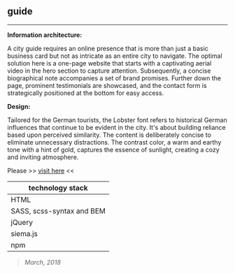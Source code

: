 ## guide
----

**Information architecture:**

A city guide requires an online presence that is more than just a basic business card but not as intricate as an entire city to navigate. The optimal solution here is a one-page website that starts with a captivating aerial video in the hero section to capture attention. Subsequently, a concise biographical note accompanies a set of brand promises. Further down the page, prominent testimonials are showcased, and the contact form is strategically positioned at the bottom for easy access.


**Design:**

Tailored for the German tourists, the Lobster font refers to historical German influences that continue to be evident in the city. It's about building reliance based upon perceived similarity. The content is deliberately concise to eliminate unnecessary distractions. The contrast color, a warm and earthy tone with a hint of gold, captures the essence of sunlight, creating a cozy and inviting atmosphere.


Please >> [visit here](https://piotrend.github.io/guide/) <<



| technology stack  |
| --- 		       |
| HTML 	       |
| SASS, scss-syntax and BEM |
| jQuery	       |
| siema.js	       |
| npm	       |


> *March, 2018*
